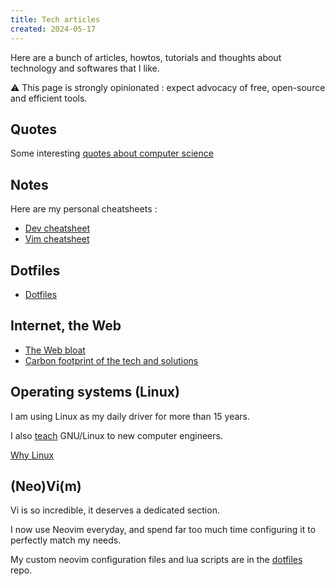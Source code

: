 ```yaml
---
title: Tech articles
created: 2024-05-17
---
```


Here are a bunch of articles, howtos, tutorials and thoughts about technology and softwares that I like.

<span>⚠️</span>
This page is strongly opinionated : expect advocacy of free, open-source and efficient tools.

## Quotes

Some interesting [quotes about computer science](/tech/quotes.html)

## Notes

Here are my personal cheatsheets :

- [Dev cheatsheet](/tech/notes/dev.html)
- [Vim cheatsheet](/tech/notes/vim.html)

## Dotfiles

- [Dotfiles][dotfiles]

## Internet, the Web

- [The Web bloat](/tech/web-bloat.html)
- [Carbon footprint of the tech and solutions](/tech/tech-footprint.html)

## Operating systems (Linux)

I am using Linux as my daily driver for more than 15 years.

I also [teach](/cours.html) GNU/Linux to new computer engineers.

[Why Linux](/tech/why-linux.html)

## (Neo)Vi(m)

Vi is so incredible, it deserves a dedicated section.

I now use Neovim everyday, and spend far too much time configuring it to perfectly match my needs.

My custom neovim configuration files and lua scripts are in the [dotfiles][dotfiles] repo.

[dotfiles]: https://git.sr.ht/~toma/dotfiles
